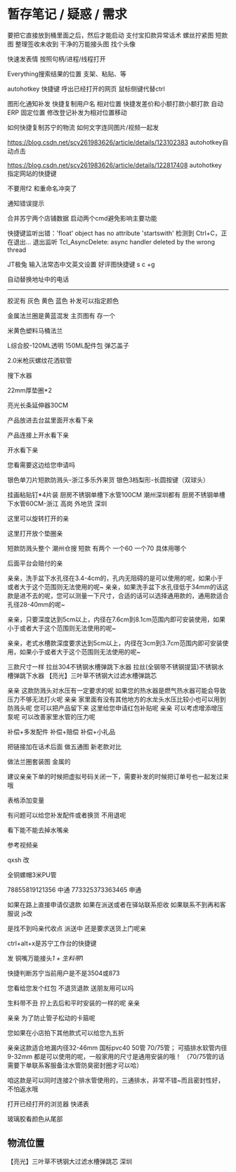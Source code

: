# 暂存笔记 / 疑惑 / 需求

要把它直接放到桶里面之后，然后才能启动
支付宝扣款异常话术
螺丝拧紧图
短款图
整理签收未收到
干净的万能接头图
找个头像

快速发表情
按照句柄/进程/线程打开

Everything搜索结果的位置
支架、粘贴、等

autohotkey 快捷键
呼出已经打开的网页
鼠标侧键代替ctrl

图形化通知补发
快捷复制用户名
相对位置 快捷发差价和小额打款小额打款
自动ERP 固定位置
修改登记补发为相对位置移动

如何快捷复制苏宁的物流
如何文字连同图片/视频一起发


https://blog.csdn.net/scy261983626/article/details/123102383
autohotkey自动点击

https://blog.csdn.net/scy261983626/article/details/122817408
autohotkey 指定网站的快捷键



不要用f2 和重命名冲突了

通知错误提示

合并苏宁两个店铺数据
启动两个cmd避免影响主要功能


快捷键监听出错：'float' object has no attribute 'startswith'
检测到 Ctrl+C，正在退出...
退出监听
Tcl_AsyncDelete: async handler deleted by the wrong thread


JT极兔
输入法常态中文英文设置
好评图快捷键 s c +g

自动替换地址中的电话


---------------------

胶泥有 灰色 黄色 蓝色
补发可以指定颜色

金属法兰圈是黄蓝混发 主页图有 存一个

米黄色塑料马桶法兰

L综合胶-120ML透明
150ML配件包
弹芯盖子

2.0米枪灰螺纹花洒软管

搜下水器

 22mm厚垫圈*2

亮光长条延伸器30CM

产品放进去台盆里面开水看下亲

产品连接上开水看下亲

开水看下亲

您看需要这边给您申请吗

银色单刀片短款防溅头-浙江多乐外来货
银色3档梨形-长圆按键（双球头）

挂画粘贴钉*4片装
厨房不锈钢单槽下水管100CM     潮州深圳都有
厨房不锈钢单槽下水管60CM-浙江 高岗 外地货   深圳

这里可以旋转打开的亲

这里打开放个垫圈亲

短款防溅头整个 潮州仓搜 短款
有两个 一个60 一个70
具体用哪个 

后面平台会赔付的亲 

亲亲，洗手盆下水孔径在3.4-4cm的，孔内无阻碍的是可以使用的呢，如果小于或者大于这个范围则无法使用的呢~
亲亲，如果洗手盆下水孔径低于34mm的话这款是进不去的呢，您可以测量一下尺寸，合适的话可以选择通用款的，通用款适合孔径28-40mm的呢~


亲亲，只要深度达到5cm以上，内径在7.6cm到8.1cm范围内即可安装使用，如果小于或者大于这个范围则无法使用的呢~

亲亲，老式水槽款深度要求达到5cm以上，内径在3cm到3.7cm范围内即可安装使用，如果小于或者大于这个范围则无法使用的呢~

三款尺寸一样
拉丝304不锈钢水槽弹跳下水器
拉丝(全钢带不锈钢提篮)不锈钢水槽弹跳下水器
【亮光】三叶草不锈钢大过滤水槽弹跳芯

亲亲 这款防溅头对水压有一定要求的呢 如果您的热水器是燃气热水器可能会导致压力不够无法打火呢
亲亲 家里面有没有其他地方的水龙头水压比较小也可以用到防溅头呢 您可以把产品留下来 这里给您申请红包补贴呢
亲亲 可以考虑增添增压泵呢 可以改善家里水管的压力呢

补偿+多发配件
补偿+赔偿
补偿+小礼品

把链接加在话术后面
做五通图 新老款对比

做法兰圈套装图 金属的


建议亲亲下单的时候把虚拟号码关闭一下，需要补发的时候把订单号也一起发过来哦


表格添加变量

有问题可以给您补发配件或者换货 不用退呢

看下能不能去掉水嘴亲

参考视频亲

qxsh 改


全铜螺帽3米PU管

78855819121356 中通
773325373363465 申通

如果在路上直接申请仅退款 如果在派送或者在驿站联系拒收 如果联系不到再和客服说
js改

是找不到吗亲代收点 派送中
还是要求送货上门呢亲

ctrl+alt+x是苏宁工作台的快捷键


发 铜嘴万能接头*1 + 生料带*1

快捷判断苏宁当前用户是不是3504或873

您看给您发个红包 不退货退款 送朋友用可以吗

生料带不丑 拧上去后和平时安装的一样的呢 亲亲

亲亲 为了防止管子松动的卡箍呢

您如果在小店拍下其他款式可以给您九五折


亲亲这款适合地漏内径32-46mm 国标pvc40 50管 70/75管；
可插排水软管内径9-32mm 都是可以使用的呢，一般家用的尺寸是通用安装的哦！
（70/75管的话需要下单联系客服备注水管防臭密封圈才可以哈）

咱这款是可以同时连接2个排水管使用的，三通排水，非常不错~而且密封性好，不怕返水哦

打开已经打开的浏览器 快递表

玻璃胶看颜色从尾部

## 物流位置


【亮光】三叶草不锈钢大过滤水槽弹跳芯
深圳